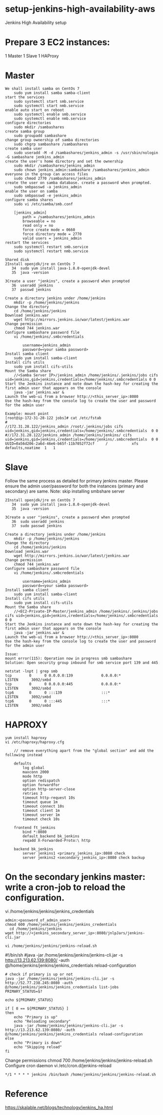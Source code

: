 # setup-jenkins-high-availability-aws
Jenkins High Availability setup

# Prepare 3 EC2 instances:
1 Master
1 Slave
1 HAProxy

# Master
```
We shall install samba on CentOs 7
    sudo yum install samba samba-client
start the services
    sudo systemctl start smb.service
    sudo systemctl start nmb.service
enable auto start on reboot
    sudo systemctl enable smb.service
    sudo systemctl enable nmb.service
configure directories
    sudo mkdir /sambashares
create samba group
    sudo groupadd sambashare
change group ownership of samba directories
    sudo chgrp sambashare /sambashares
create samba user
    sudo useradd -M -d /sambashares/jenkins_admin -s /usr/sbin/nologin -G sambashare jenkins_admin
create the user's home directory and set the ownership
    sudo mkdir /sambashares/jenkins_admin
    sudo chown jenkins_admin:sambashare /sambashares/jenkins_admin
everyone in the group can access files
    sudo chmod 2770 /sambashares/jenkins_admin
create the user on samba database. create a password when prompted.
    sudo smbpasswd -a jenkins_admin
enable the user on samba
    sudo smbpasswd -e jenkins_admin
configure samba shares
    sudo vi /etc/samba/smb.conf

    [jenkins_admin]
        path = /sambashares/jenkins_admin
        browseable = no
        read only = no
        force create mode = 0660
        force directory mode = 2770
        valid users = jenkins_admin
restart the services
    sudo systemctl restart smb.service
    sudo systemctl restart nmb.service
    
Shared disk
2Install openjdk/jre on CentOs 7
   34  sudo yum install java-1.8.0-openjdk-devel
   35  java -version

3Create a user "jenkins", create a password when prompted
   36  useradd jenkins
   37  passwd jenkins
   
Create a directory jenkins under /home/jenkins
    mkdir -p /home/jenkins/jenkins
Change the directory
    cd /home/jenkins/jenkins
Download jenkins.war
    wget http://mirrors.jenkins.io/war/latest/jenkins.war
Change permission
    chmod 744 jenkins.war
Configure sambashare password file
    vi /home/jenkins/.smbcredentials

        username=jenkins_admin
        password=<your samba password>
Install samba client
    sudo yum install samba-client
Install cifs utils
    sudo yum install cifs-utils
Mount the Samba share
    //<Samba Server IP>/jenkins_admin /home/jenkins/.jenkins/jobs cifs uid=jenkins,gid=jenkins,credentials=/home/jenkins/.smbcredentials 0 0
Start the Jenkins instance and note down the hash-key for creating the first admin user that appears on the console
    java -jar jenkins.war &
Launch the web-ui from a browser http://<this_server_ip>:8080
Use the hash-key from the console log to create the user and password for the admin user

Example: mount point
[root@ip-172-31-28-122 jobs]# cat /etc/fstab 
#
//172.31.28.122/jenkins_admin /root/.jenkins/jobs cifs uid=jenkins,gid=jenkins,credentials=/home/jenkins/.smbcredentials  0 0
#//172.31.28.122/jenkins_admin /home/jenkins/jenkins/ cifs uid=jenkins,gid=jenkins,credentials=/home/jenkins/.smbcredentials  0 0
UUID=0a56d206-2a6d-46e6-b65f-11b7052f72cf     /           xfs    defaults,noatime  1   1
```

# Slave
Follow the same process as detailed for primary jenkins master. Please ensure the admin user/password for both the instances (primary and secondary) are same.
Note: skip installing smbshare server 
```
2Install openjdk/jre on CentOs 7
   34  sudo yum install java-1.8.0-openjdk-devel
   35  java -version

3Create a user "jenkins", create a password when prompted
   36  sudo useradd jenkins
   37  sudo passwd jenkins
   
Create a directory jenkins under /home/jenkins
    mkdir -p /home/jenkins/jenkins
Change the directory
    cd /home/jenkins/jenkins
Download jenkins.war
    wget http://mirrors.jenkins.io/war/latest/jenkins.war
Change permission
    chmod 744 jenkins.war
Configure sambashare password file
    vi /home/jenkins/.smbcredentials

        username=jenkins_admin
        password=<your samba password>
Install samba client
    sudo yum install samba-client
Install cifs utils
    sudo yum install cifs-utils
Mount the Samba share
    //<EC2-Private-IP-Master/jenkins_admin /home/jenkins/.jenkins/jobs cifs uid=jenkins,gid=jenkins,credentials=/home/jenkins/.smbcredentials 0 0
Start the Jenkins instance and note down the hash-key for creating the first admin user that appears on the console
    java -jar jenkins.war &
Launch the web-ui from a browser http://<this_server_ip>:8080
Use the hash-key from the console log to create the user and password for the admin user

Issue:
mount error(115): Operation now in progress smb sambashare
Solution: Open security group inbound for smb service port 139 and 445

netstat -lnpt | grep smb
tcp        0      0 0.0.0.0:139             0.0.0.0:*               LISTEN      3092/smbd           
tcp        0      0 0.0.0.0:445             0.0.0.0:*               LISTEN      3092/smbd           
tcp6       0      0 :::139                  :::*                    LISTEN      3092/smbd           
tcp6       0      0 :::445                  :::*                    LISTEN      3092/smbd    
```

# HAPROXY
```
yum install haproxy
vi /etc/haproxy/haproxy.cfg

    // remove everything apart from the "global section" and add the following instead

    defaults
        log global
        maxconn 2000
        mode http
        option redispatch
        option forwardfor
        option http-server-close
        retries 3
        timeout http-request 10s
        timeout queue 1m
        timeout connect 10s
        timeout client 1m
        timeout server 1m
        timeout check 10s

    frontend ft_jenkins
        bind *:8080
        default_backend bk_jenkins
        reqadd X-Forwarded-Proto:\ http

    backend bk_jenkins
        server jenkins1 <primary_jenkins_ip>:8080 check
        server jenkins2 <secondary_jenkins_ip>:8080 check backup
```

# On the secondary jenkins master: write a cron-job to reload the configuration.
 vi /home/jenkins/jenkins/jenkins_credentials

    admin:<password_of_admin_user>
    chmod 600 /home/jenkins/jenkins/jenkins_credentials
      cd /home/jenkins/jenkins
    wget http://<jenkins_secondary_server_ip>:8080/jnlpJars/jenkins-cli.jar
    
    vi /home/jenkins/jenkins/jenkins-reload.sh
   #!/bin/sh
    #java -jar /home/jenkins/jenkins/jenkins-cli.jar -s http://13.213.62.139:8080/ -auth @/home/jenkins/jenkins/jenkins_credentials reload-configuration
    
    # check if primary is up or not
    java -jar /home/jenkins/jenkins/jenkins-cli.jar -s http://52.77.238.245:8080 -auth @/home/jenkins/jenkins/jenkins_credentials list-jobs
    PRIMARY_STATUS=$?

    echo ${PRIMARY_STATUS}

    if [ 0 == ${PRIMARY_STATUS} ]
    then
        echo "Primary is up"
        echo "Reloading secondary"
        java -jar /home/jenkins/jenkins/jenkins-cli.jar -s http://13.213.62.139:8080/ -auth @/home/jenkins/jenkins/jenkins_credentials reload-configuration
    else
        echo "Primary is down"
        echo "Skipping reload"
    fi
Change permissions
    chmod 700 /home/jenkins/jenkins/jenkins-reload.sh
Configure cron daemon
    vi /etc/cron.d/jenkins-reload

    */1 * * * * jenkins /bin/bash /home/jenkins/jenkins/jenkins-reload.sh

# Reference
https://skalable.net/blogs/technology/jenkins_ha.html
